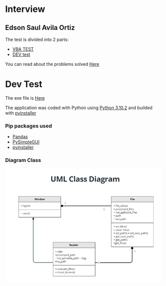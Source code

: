 # Interview

## Edson Saul Avila Ortiz

The test is divided into 2 parts:

- [VBA TEST](docs/VBA%20TEST.pdf)
- [DEV test](docs/DEV%20TEST.pdf)

You can read about the problems solved [Here](docs)

# Dev Test

The exe file is [Here](dev-test/dist/)

The application was coded with Python using [Python 3.10.2](https://www.python.org/downloads/release/python-3102/) and builded with [pyinstaller](https://pyinstaller.org/en/stable/)

### Pip packages used

- [Pandas](https://pypi.org/project/pandas/)
- [PySimpleGUI](https://pypi.org/project/PySimpleGUI/)
- [pyinstaller](https://pyinstaller.org/en/stable/)

### Diagram Class

![Diagramm](/img/diagram.png)
